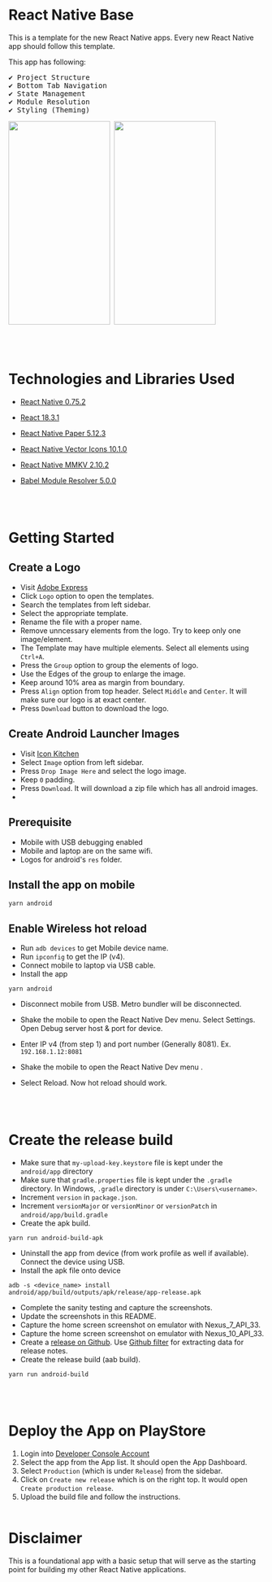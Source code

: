 # React Native Base

This is a template for the new React Native apps. Every new React Native app should follow this template.

This app has following:
<pre>
✔️ Project Structure
✔️ Bottom Tab Navigation
✔️ State Management
✔️ Module Resolution
✔️ Styling (Theming)
</pre>


<p >
  <pre><img src="https://github.com/user-attachments/assets/c1a01c32-f193-46e9-a2fb-57c45f560172" width="200" height="400" alt=""/> <img src="https://github.com/user-attachments/assets/8bfb498a-2ed3-446e-883f-d5c393e5b73b" width="200" height="400" alt=""/></pre>
</p>


<br/><br/>

# Technologies and Libraries Used

- [React Native 0.75.2](https://reactnative.dev/)
- [React 18.3.1](https://reactjs.org/)
- [React Native Paper 5.12.3](https://callstack.github.io/react-native-paper/)
- [React Native Vector Icons 10.1.0](https://www.npmjs.com/package/react-native-vector-icons)
- [React Native MMKV 2.10.2](https://github.com/mrousavy/react-native-mmkv)
- [Babel Module Resolver 5.0.0](https://www.npmjs.com/package/babel-plugin-module-resolver)

  <br/><br/>

# Getting Started

## Create a Logo
- Visit [Adobe Express](https://new.express.adobe.com/)
- Click `Logo` option to open the templates.
- Search the templates from left sidebar.
- Select the appropriate template.
- Rename the file with a proper name.
- Remove unncessary elements from the logo. Try to keep only one image/element.
- The Template may have multiple elements. Select all elements using `Ctrl+A`.
- Press the `Group` option to group the elements of logo.
- Use the Edges of the group to enlarge the image.
- Keep around 10% area as margin from boundary.
- Press `Align` option from top header. Select `Middle` and `Center`. It will make sure our logo is at exact center.
- Press `Download` button to download the logo.

## Create Android Launcher Images
- Visit [Icon Kitchen](https://icon.kitchen/)
- Select `Image` option from left sidebar.
- Press `Drop Image Here` and select the logo image.
- Keep `0` padding.
- Press `Download`. It will download a zip file which has all android images.
- 

## Prerequisite

- Mobile with USB debugging enabled
- Mobile and laptop are on the same wifi.
- Logos for android's `res` folder.

## Install the app on mobile

```
yarn android
```

## Enable Wireless hot reload

- Run `adb devices` to get Mobile device name.
- Run `ipconfig` to get the IP (v4).
- Connect mobile to laptop via USB cable.
- Install the app

```
yarn android
```

- Disconnect mobile from USB. Metro bundler will be disconnected.
- Shake the mobile to open the React Native Dev menu. Select Settings. Open Debug server host & port for device.
- Enter IP v4 (from step 1) and port number (Generally 8081). Ex. `192.168.1.12:8081`
- Shake the mobile to open the React Native Dev menu .
- Select Reload. Now hot reload should work.

  <br/><br/>

# Create the release build

- Make sure that `my-upload-key.keystore` file is kept under the `android/app` directory
- Make sure that `gradle.properties` file is kept under the `.gradle` directory. In Windows, `.gradle` directory is under `C:\Users\<username>`.
- Increment `version` in `package.json`.
- Increment `versionMajor` or `versionMinor` or `versionPatch` in `android/app/build.gradle`
- Create the apk build.

```
yarn run android-build-apk
```

- Uninstall the app from device (from work profile as well if available). Connect the device using USB.
- Install the apk file onto device

```
adb -s <device_name> install android/app/build/outputs/apk/release/app-release.apk
```

- Complete the sanity testing and capture the screenshots.
- Update the screenshots in this README.
- Capture the home screen screenshot on emulator with Nexus_7_API_33.
- Capture the home screen screenshot on emulator with Nexus_10_API_33.
- Create a [release on Github](https://github.com/night-fury-rider/react-native-base/releases). Use [Github filter](https://github.com/night-fury-rider/react-native-base/compare/v0.0.1...main) for extracting data for release notes.
- Create the release build (aab build).

```
yarn run android-build
```

<br/><br/>

# Deploy the App on PlayStore

1. Login into [Developer Console Account](https://play.google.com/console/developers)
2. Select the app from the App list. It should open the App Dashboard.
3. Select `Production` (which is under `Release`) from the sidebar.
4. Click on `Create new release` which is on the right top. It would open `Create production release`.
5. Upload the build file and follow the instructions.
   <br/><br/>

# Disclaimer

This is a foundational app with a basic setup that will serve as the starting point for building my other React Native applications.
